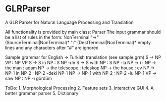 # GLRParser
A GLR Parser for Natural Language Processing and Translation

All functionality is provided by main class: Parser
The input grammar should be a list of rules in the form:
    NonTerminal "->" (SourceTerminal|NonTerminal)* ":" (DestTerminal|NonTerminal)*
empty lines and any characters after "#" are ignored
    
Sample grammar for English -> Turkish translation (see sample.grm)
S -> NP VP : NP VP
S -> S in NP : S NP -de
S -> S with NP : S NP -la
NP -> i : 
NP -> the man : adam
NP -> the telescope : teleskop
NP -> the house : ev
NP -> NP-1 in NP-2 : NP-2 -deki NP-1
NP -> NP-1 with NP-2 : NP-2 -lu NP-1
VP -> saw NP : NP -ı gördüm

ToDo:
    1. Morphological Processing
    2. Feature sets
    3. Interactive GUI
    4. A better grammar parser
    5. Dictionary
